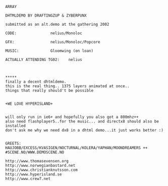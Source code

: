 

	ARRAY

	DHTMLDEMO BY DRAFTINGZUP & ZYBERPUNX

	submitted as an alt.demo at the gathering 2002
	
	CODE:				nelius/Monoloc

	GFX:				nelius/Monoloc/Popcore

	MUSIC:				Gloomwing (on loan)

	ACTUALLY ATTENDING TG02:	nelius



	*****
	finally a decent dhtmldemo. 
	this is the real thing.. 1375 layers animated at once..
	things that really should't be possible
	
		
	+WE LOVE HYPERISLAND+
		
	
	will only run in ie6+ and hopefully you also got a 800mhz++
	also need flashplayer5..for the music... and directx8 should also be installed
	don't ask me why we need dx8 in a dhtml demo...it just works better :)
	

	GREETS:
	HAUJOBB/EXCESS/KVASIGEN/NOCTURNAL/KOLERA/YAPHAN/MOONDREAMERS ++
	#SCENE.NO/WWW.DEMOSCENE.NO

	http://www.thomasevensen.org
	http://www.norwegianbastard.net
	http://www.christianknutsson.com
	http://www.hyperisland.se
	http://www.crew7.net
		 
